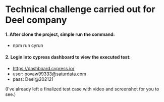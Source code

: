# Technical challenge carried out for Deel company


#### 1. After clone the project, simple run the command: 
- npm run cyrun 

#### 2. Login into cypress dashboard to view the executed test:

- https://dashboard.cypress.io/
- user: povaw99333@saturdata.com
- pass: Deel@202121

(I've already left a finalized test case with video and screenshot for you to see.)
